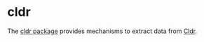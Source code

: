 cldr
====

The [cldr package][pkg] provides mechanisms to extract data from [Cldr].

[pkg]: http://pub.dartlang.org/packages/cldr
[cldr]: http://cldr.unicode.org
